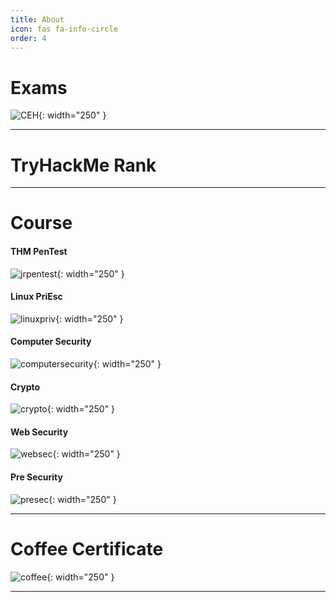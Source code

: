 ```yaml
---
title: About
icon: fas fa-info-circle
order: 4
---
```


# Exams

![CEH](/CEH.jpg){: width="250" }

---

# TryHackMe Rank
<script src="https://tryhackme.com/badge/836492"></script>

---

# Course

#### THM PenTest
![jrpentest](/jrpen.png){: width="250" }

#### Linux PriEsc
![linuxpriv](/linuxesc.jpg){: width="250" }

#### Computer Security
![computersecurity](/wenliangcomputersecurity.jpg){: width="250" }

#### Crypto
![crypto](/wenliangcrypto.jpg){: width="250" }

#### Web Security
![websec](/wenliangwebsecurity.jpg){: width="250" }

#### Pre Security
![presec](/presec.png){: width="250" }

---

# Coffee Certificate
![coffee](/coffee.jpg){: width="250" }

---
